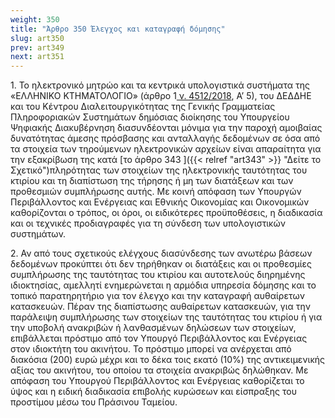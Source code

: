 ```yaml
---
weight: 350
title: "Άρθρο 350 Έλεγχος και καταγραφή δόμησης"
slug: art350
prev: art349
next: art351
---
```


1\. Το ηλεκτρονικό μητρώο και τα κεντρικά υπολογιστικά συστήματα της «ΕΛΛΗΝΙΚΟ ΚΤΗΜΑΤΟΛΟΓΙΟ» (άρθρο 1<a href="https://ia37rg02wpsa01.blob.core.windows.net/fek/01/2018/20180100005.pdf" title="Δείτε το Σχετικό"> ν. 4512/2018</a>, Α’ 5), του ΔΕΔΔΗΕ και του Κέντρου Διαλειτουργικότητας της Γενικής Γραμματείας Πληροφοριακών Συστημάτων δημόσιας διοίκησης του Υπουργείου Ψηφιακής Διακυβέρνηση διασυνδέονται μόνιμα για την παροχή αμοιβαίας δυνατότητας άμεσης πρόσβασης και ανταλλαγής δεδομένων σε όσα από τα στοιχεία των τηρούμενων ηλεκτρονικών αρχείων είναι απαραίτητα για την εξακρίβωση της κατά [το άρθρο 343 ]({{< relref "art343" >}} "Δείτε το Σχετικό")πληρότητας των στοιχείων της ηλεκτρονικής ταυτότητας του κτιρίου και τη διαπίστωση της τήρησης ή μη των διατάξεων και των προθεσμιών συμπλήρωσης αυτής. Με κοινή απόφαση των Υπουργών Περιβάλλοντος και Ενέργειας και Εθνικής Οικονομίας και Οικονομικών καθορίζονται ο τρόπος, οι όροι, οι ειδικότερες προϋποθέσεις, η διαδικασία και οι τεχνικές προδιαγραφές για τη σύνδεση των υπολογιστικών συστημάτων.

2\. Αν από τους σχετικούς ελέγχους διασύνδεσης των ανωτέρω βάσεων δεδομένων προκύπτει ότι δεν τηρήθηκαν οι διατάξεις και οι προθεσμίες συμπλήρωσης της ταυτότητας του κτιρίου και αυτοτελούς διηρημένης ιδιοκτησίας, αμελλητί ενημερώνεται η αρμόδια υπηρεσία δόμησης και το τοπικό παρατηρητήριο για τον έλεγχο και την καταγραφή αυθαίρετων κατασκευών. Πέραν της διαπίστωσης αυθαίρετων κατασκευών, για την παράλειψη συμπλήρωσης των στοιχείων της ταυτότητας του κτιρίου ή για την υποβολή ανακριβών ή λανθασμένων δηλώσεων των στοιχείων, επιβάλλεται πρόστιμο από τον Υπουργό Περιβάλλοντος και Ενέργειας στον ιδιοκτήτη του ακινήτου. Το πρόστιμο μπορεί να ανέρχεται από διακόσια (200) ευρώ μέχρι και το δέκα τοις εκατό (10%) της αντικειμενικής αξίας του ακινήτου, του οποίου τα στοιχεία ανακριβώς δηλώθηκαν. Με απόφαση του Υπουργού Περιβάλλοντος και Ενέργειας καθορίζεται το ύψος και η ειδική διαδικασία επιβολής κυρώσεων και είσπραξης του προστίμου μέσω του Πράσινου Ταμείου.


